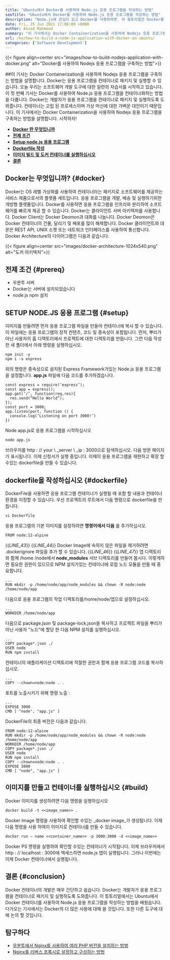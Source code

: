 ```yaml
---
title: "Ubuntu에서 Docker를 사용하여 Node.js 응용 프로그램을 작성하는 방법" 
seoTitle: "Ubuntu에서 Docker를 사용하여 Node.js 응용 프로그램을 작성하는 방법" 
description: "Node.js에 관심이 있고 Docker를 사용하려면. 이 튜토리얼은 Docker를 사용하여 Nodejs 응용 프로그램을 구축하는 방법을 안내합니다." 
date: Fri, 25 Jun 2021 17:08:00 +0000
author: Assad Mahmood
summary: "이 기사에서는 Docker Containerization을 사용하여 Nodejs 응용 프로그램을 구축하는 방법을 설명합니다. Docker는 응용 프로그램을 컨테이너로 패키지 및 실행할 수 있습니다." 
url: /ko/how-to-build-a-node-js-application-with-docker-on-ubuntu/
categories: ['Software Development']
---
```


{{< figure align=center src="images/how-to-build-nodejs-application-with-docker.png" alt="Docker를 사용하여 Nodejs 응용 프로그램을 구축하는 방법">}}


##이 기사는 Docker Containerization을 사용하여 Nodejs 응용 프로그램을 구축하는 방법을 설명합니다. Docker는 응용 프로그램을 컨테이너로 패키지 및 실행할 수 있습니다.
오늘 우리는 소프트웨어 개발 도구에 대한 일련의 자습서를 시작하고 있습니다. 이 첫 번째 기사는 Docker를 사용하여 Node.js 응용 프로그램을 컨테이너화하는 방법을 다룹니다. Docker는 개발자가 응용 프로그램을 컨테이너로 패키지 및 실행하도록 도와줍니다. 컨테이너는 고립 된 프로세스이며 가상 머신에 대한 가벼운 대안이기 때문입니다. 이 기사에서는 Docker Containerization을 사용하여 Nodejs 응용 프로그램을 구축하는 방법을 설명합니다. 시작하자!
* [ **Docker 란 무엇입니까** ][1]
* **[전제 조건][2]** 
* [ **Setup node.js 응용 프로그램** ][3]
* [ **Dockerfile 작성** ][4]
* [ **이미지 빌드 및 도커 컨테이너를 실행하십시오** ][5]
* [ **결론** ][6]

## Docker는 무엇입니까? {#docker}

Docker는 OS 레벨 가상화를 사용하여 컨테이너라는 패키지로 소프트웨어를 제공하는 서비스 제품으로서의 플랫폼 세트입니다. 응용 프로그램을 개발, 배송 및 실행하기위한 개방형 플랫폼입니다. Docker를 사용하면 응용 프로그램을 인프라와 분리하여 소프트웨어를 빠르게 제공 할 수 있습니다.
Docker는 클라이언트 서버 아키텍처를 사용합니다. Docker Client는 Docker Deomon과 대화를 나눕니다. Docker Deomon은 Docker 컨테이너의 건물, 달리기 및 배포를 많이 해제합니다. Docker 클라이언트와 데몬은 REST API, UNIX 소켓 또는 네트워크 인터페이스를 사용하여 통신합니다. Docker Architecture의 다이어그램은 다음과 같습니다.

{{< figure align=center src="images/docker-architecture-1024x540.png" alt="도커 아키텍처">}}


## 전제 조건 {#prereq}

  * 우분투 서버
  * Docker는 서버에 설치되었습니다
  * node.js npm 설치

## SETUP NODE.JS 응용 프로그램 {#setup}

이미지를 만들려면 먼저 응용 프로그램 파일을 만들어 컨테이너에 복사 할 수 있습니다. 이 파일에는 응용 프로그램의 정적 컨텐츠, 코드 및 종속성이 포함됩니다.
먼저, 뿌리가 아닌 사용자의 홈 디렉토리에서 프로젝트에 대한 디렉토리를 만듭니다. 그런 다음 작성한 새 폴더에서 아래 명령을 실행하십시오.
```
npm init -y
npm i -s express
```
위의 명령은 종속성으로 설치된 Express Framework가있는 Node.js 응용 프로그램을 설정합니다. **app.js** 파일에 다음 코드를 추가하겠습니다.
```
const express = require(‘express’);
const app = express();
app.get(‘/’, function(req,res){
  res.send(“Hello World”);
});
const port = 3000;
app.listen(port, function () {
  console.log(‘Listening on port 3000!’)
})
```
Node app.js로 응용 프로그램을 시작하십시오
```
node app.js
```
브라우저를 http : // your \ _server \ _ip : 3000으로 탐색하십시오. 다음 방문 페이지가 표시됩니다.
이제 신청서가 실행 중입니다. 이제이 응용 프로그램을 재현하고 확장 할 수있는 dockerfile을 만들 수 있습니다.

## dockerfile을 작성하십시오 {#dockerfile}

DockerFile을 사용하면 응용 프로그램 컨테이너가 실행될 때 포함 할 내용과 컨테이너 환경을 지정할 수 있습니다.
우선 프로젝트의 루트에서 다음 명령으로 dockerfile을 만듭니다.
```
vi Dockerfile
```
응용 프로그램의 기본 이미지를 설정하려면 **명령어에서 다음** 를 추가하십시오.
```
FROM node:12-alpine
```
{{_LINE_43_}}
{{_LINE_44_}}
    Docker Image에 속하지 않은 파일을 제거하려면 .dockerignore 파일을 추가 할 수 있습니다.
{{_LINE_46_}}
{{_LINE_47_}}
앱 디렉토리와 함께 /home /node에서 **node_modules** 서브 디렉토리를 만들어 봅시다. 이렇게하면 필요한 권한이 있으므로 NPM 설치가있는 컨테이너에 로컬 노드 모듈을 만들 때 중요합니다.
```
...
RUN mkdir -p /home/node/app/node_modules && chown -R node:node /home/node/app
```
다음으로 응용 프로그램의 작업 디렉토리를/home/node/앱으로 설정하십시오.
```
...
WORKDIR /home/node/app
```
다음으로 package.json 및 package-lock.json을 복사하고 프로젝트 파일을 뿌리가 아닌 사용자 "노드"에 할당 한 다음 NPM 설치를 실행하십시오.
```
...
COPY package*.json ./
USER node
RUN npm install
```
컨테이너의 애플리케이션 디렉토리에 적절한 권한과 함께 응용 프로그램 코드를 복사하십시오.
```
...
COPY --chown=node:node . .
```
포트를 노출시키기 위해 명령 노출 :
```
...
EXPOSE 3000
CMD [ "node", "app.js" ]
```
DockerFile의 최종 버전은 다음과 같습니다.
```
FROM node:12-alpine
RUN mkdir -p /home/node/app/node_modules && chown -R node:node /home/node/app
WORKDIR /home/node/app
COPY package*.json ./
USER node
RUN npm install
COPY --chown=node:node . .
EXPOSE 3000
CMD [ "node", "app.js" ]
```

## 이미지를 만들고 컨테이너를 실행하십시오 {#build}

Docker 이미지를 생성하려면 다음 명령을 실행하십시오
```
docker build -t <<image_name>> .
```
Docker Image 명령을 사용하여 확인할 수있는 _docker image_가 생성됩니다. 이제 다음 명령을 사용 하여이 이미지로 컨테이너를 만들 수 있습니다.
```
docker run — name <<container_name>> -p 3000:3000 -d <<image_name>>
```
Docker PS 명령을 실행하여 확인할 수있는 컨테이너가 시작됩니다. 이제 브라우저에서 http : // localhost : 3000에 액세스하면 node.js 앱이 실행됩니다. 그러나 이번에는 이제 Docker 컨테이너에서 실행됩니다.

## 결론 {#conclusion}

Docker 컨테이너의 개발은 매우 간단하고 쉽습니다. Docker는 개발자가 응용 프로그램을 컨테이너로 패키지 및 실행하도록 도와줍니다. 이 튜토리얼에서는 Ubuntu에서 Docker 컨테이너를 사용하여 Node.js 응용 프로그램을 작성하는 방법을 배웠습니다. 다가오는 기사에서는 Docker의 더 많은 사용에 대해 쓸 것입니다. 또한 다른 도구에 대해 논의 할 것입니다.

## 탐구하다
  * [우분투에서 Nginx를 사용하여 여러 PHP 버전을 설치하는 방법][7]
  * [Nginx를 리버스 프록시로 설정하고 구성하는 방법][8]



[1]: #docker
[2]: #prereq
[3]: #setup
[4]: #dockerfile
[5]: #build
[6]: #conclusion
[7]: https://blog.containerize.com/web-server-solution-stack/how-to-install-multiple-php-versions-with-nginx-on-ubuntu/
[8]: https://blog.containerize.com/web-server-solution-stack/how-to-setup-and-configure-nginx-as-reverse-proxy/
